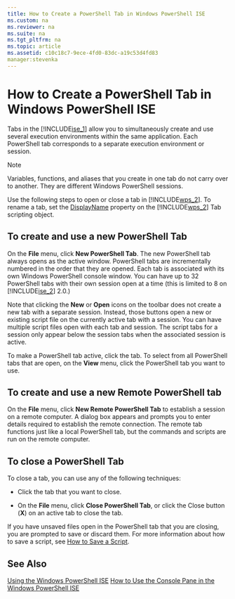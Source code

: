 ```yaml
---
title: How to Create a PowerShell Tab in Windows PowerShell ISE
ms.custom: na
ms.reviewer: na
ms.suite: na
ms.tgt_pltfrm: na
ms.topic: article
ms.assetid: c10c18c7-9ece-4fd0-83dc-a19c53d4fd83
manager:stevenka
---
```

# How to Create a PowerShell Tab in Windows PowerShell ISE
Tabs in the [!INCLUDE[ise_1](../../Topics/Powershell_ISE/includes/ise_1_md.md)] allow you to simultaneously create and use several execution environments within the same application. Each PowerShell tab corresponds to a separate execution environment or session.

> [!NOTE]
> Variables, functions, and aliases that you create in one tab do not carry over to another. They are different Windows PowerShell sessions.

Use the following steps to open or close a tab in [!INCLUDE[wps_2](../../Topics/Powershell_GetStart/includes/wps_2_md.md)]. To rename a tab, set the [DisplayName](assetId:///a9b58556-951b-4f48-b3ae-b351b7564360#Displayname) property on the [!INCLUDE[wps_2](../../Topics/Powershell_GetStart/includes/wps_2_md.md)] Tab scripting object.

## To create and use a new PowerShell Tab
On the **File** menu, click **New PowerShell Tab**. The new PowerShell tab always opens as the active window. PowerShell tabs are incrementally numbered in the order that they are opened. Each tab is associated with its own Windows PowerShell console window. You can have up to 32 PowerShell tabs with their own session open at a time (this is limited to 8 on [!INCLUDE[ise_2](../../Topics/Powershell_ISE/includes/ise_2_md.md)] 2.0.)

Note that clicking the **New** or **Open** icons on the toolbar does not create a new tab with a separate session.  Instead, those buttons open a new or existing script file on the currently active tab with a session. You can have multiple script files open with each tab and session. The script tabs for a session only appear below the session tabs when the associated session is active.

To make a PowerShell tab active, click the tab. To select from all PowerShell tabs that are open, on the **View** menu, click the PowerShell tab you want to use.

## To create and use a new Remote PowerShell tab
On the **File** menu, click **New Remote PowerShell Tab** to establish a session on a remote computer. A dialog box appears and prompts you to enter details required to establish the remote connection. The remote tab functions just like a local PowerShell tab, but the commands and scripts are run on the remote computer.

## To close a PowerShell Tab
To close a tab, you can use any of the following techniques:

-   Click the tab that you want to close.

-   On the **File** menu, click **Close PowerShell Tab**, or click  the Close button  (**X**) on an active tab to close the tab.

If you have unsaved files open in the PowerShell tab that you are closing, you are prompted to save or discard them. For more information about how to save a script, see [How to Save a Script](assetId:///162f594d-efd3-4234-9960-45e56e6eadc8).

## See Also
[Using the Windows PowerShell ISE](../../Topics/Powershell_ISE/Using-the-Windows-PowerShell-ISE.md)
[How to Use the Console Pane in the Windows PowerShell ISE](../../Topics/Powershell_ISE/How-to-Use-the-Console-Pane-in-the-Windows-PowerShell-ISE.md)

